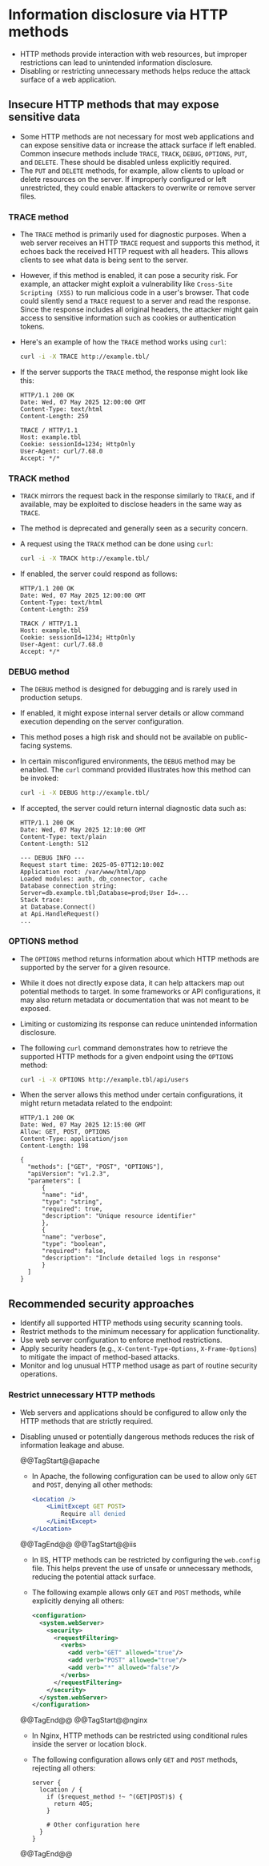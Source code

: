 # Information disclosure via HTTP methods

* HTTP methods provide interaction with web resources, but improper restrictions can lead to unintended information disclosure.
* Disabling or restricting unnecessary methods helps reduce the attack surface of a web application.

## Insecure HTTP methods that may expose sensitive data

* Some HTTP methods are not necessary for most web applications and can expose sensitive data or increase the attack surface if left enabled. Common insecure methods include `TRACE`, `TRACK`, `DEBUG`, `OPTIONS`, `PUT`, and `DELETE`. These should be disabled unless explicitly required.
* The `PUT` and `DELETE` methods, for example, allow clients to upload or delete resources on the server. If improperly configured or left unrestricted, they could enable attackers to overwrite or remove server files.

### TRACE method

* The `TRACE` method is primarily used for diagnostic purposes. When a web server receives an HTTP `TRACE` request and supports this method, it echoes back the received HTTP request with all headers. This allows clients to see what data is being sent to the server.
* However, if this method is enabled, it can pose a security risk. For example, an attacker might exploit a vulnerability like `Cross-Site Scripting (XSS)` to run malicious code in a user's browser. That code could silently send a `TRACE` request to a server and read the response. Since the response includes all original headers, the attacker might gain access to sensitive information such as cookies or authentication tokens.
* Here's an example of how the `TRACE` method works using `curl`:

  ```bash
  curl -i -X TRACE http://example.tbl/
  ```

* If the server supports the `TRACE` method, the response might look like this:

  ```http
  HTTP/1.1 200 OK
  Date: Wed, 07 May 2025 12:00:00 GMT
  Content-Type: text/html
  Content-Length: 259

  TRACE / HTTP/1.1
  Host: example.tbl
  Cookie: sessionId=1234; HttpOnly
  User-Agent: curl/7.68.0
  Accept: */*
  ```

### TRACK method

* `TRACK` mirrors the request back in the response similarly to `TRACE`, and if available, may be exploited to disclose headers in the same way as `TRACE`.
* The method is deprecated and generally seen as a security concern.
* A request using the `TRACK` method can be done using `curl`:

  ```bash
  curl -i -X TRACK http://example.tbl/
  ```

* If enabled, the server could respond as follows:

  ```http
  HTTP/1.1 200 OK
  Date: Wed, 07 May 2025 12:00:00 GMT
  Content-Type: text/html
  Content-Length: 259

  TRACK / HTTP/1.1
  Host: example.tbl
  Cookie: sessionId=1234; HttpOnly
  User-Agent: curl/7.68.0
  Accept: */*
  ```

### DEBUG method

* The `DEBUG` method is designed for debugging and is rarely used in production setups.
* If enabled, it might expose internal server details or allow command execution depending on the server configuration.
* This method poses a high risk and should not be available on public-facing systems.
* In certain misconfigured environments, the `DEBUG` method may be enabled. The `curl` command provided illustrates how this method can be invoked:

  ```bash
  curl -i -X DEBUG http://example.tbl/
  ```

* If accepted, the server could return internal diagnostic data such as:

  ```http
  HTTP/1.1 200 OK
  Date: Wed, 07 May 2025 12:10:00 GMT
  Content-Type: text/plain
  Content-Length: 512

  --- DEBUG INFO ---
  Request start time: 2025-05-07T12:10:00Z
  Application root: /var/www/html/app
  Loaded modules: auth, db_connector, cache
  Database connection string: Server=db.example.tbl;Database=prod;User Id=...
  Stack trace:
  at Database.Connect()
  at Api.HandleRequest()
  ...
  ```

### OPTIONS method

* The `OPTIONS` method returns information about which HTTP methods are supported by the server for a given resource.
* While it does not directly expose data, it can help attackers map out potential methods to target. In some frameworks or API configurations, it may also return metadata or documentation that was not meant to be exposed.
* Limiting or customizing its response can reduce unintended information disclosure.
* The following `curl` command demonstrates how to retrieve the supported HTTP methods for a given endpoint using the `OPTIONS` method:

  ```bash
  curl -i -X OPTIONS http://example.tbl/api/users
  ```

* When the server allows this method under certain configurations, it might return metadata related to the endpoint:

  ```http
  HTTP/1.1 200 OK
  Date: Wed, 07 May 2025 12:15:00 GMT
  Allow: GET, POST, OPTIONS
  Content-Type: application/json
  Content-Length: 198

  {
    "methods": ["GET", "POST", "OPTIONS"],
    "apiVersion": "v1.2.3",
    "parameters": [
        {
        "name": "id",
        "type": "string",
        "required": true,
        "description": "Unique resource identifier"
        },
        {
        "name": "verbose",
        "type": "boolean",
        "required": false,
        "description": "Include detailed logs in response"
        }
    ]
  }
  ```

## Recommended security approaches

* Identify all supported HTTP methods using security scanning tools.
* Restrict methods to the minimum necessary for application functionality.
* Use web server configuration to enforce method restrictions.
* Apply security headers (e.g., `X-Content-Type-Options`, `X-Frame-Options`) to mitigate the impact of method-based attacks.
* Monitor and log unusual HTTP method usage as part of routine security operations.

### Restrict unnecessary HTTP methods

* Web servers and applications should be configured to allow only the HTTP methods that are strictly required.
* Disabling unused or potentially dangerous methods reduces the risk of information leakage and abuse.

  @@TagStart@@apache

  * In Apache, the following configuration can be used to allow only `GET` and `POST`, denying all other methods:

    ```apache
    <Location />
        <LimitExcept GET POST>
            Require all denied
        </LimitExcept>
    </Location>
    ```

  @@TagEnd@@
  @@TagStart@@iis

  * In IIS, HTTP methods can be restricted by configuring the `web.config` file. This helps prevent the use of unsafe or unnecessary methods, reducing the potential attack surface.
  * The following example allows only `GET` and `POST` methods, while explicitly denying all others:

    ```xml
    <configuration>
      <system.webServer>
        <security>
          <requestFiltering>
            <verbs>
              <add verb="GET" allowed="true"/>
              <add verb="POST" allowed="true"/>
              <add verb="*" allowed="false"/>
            </verbs>
          </requestFiltering>
        </security>
      </system.webServer>
    </configuration>
    ```

  @@TagEnd@@
  @@TagStart@@nginx

  * In Nginx, HTTP methods can be restricted using conditional rules inside the server or location block.
  * The following configuration allows only `GET` and `POST` methods, rejecting all others:

    ```nginx
    server {
      location / {
        if ($request_method !~ ^(GET|POST)$) {
          return 405;
        }

        # Other configuration here
      }
    }
    ```

  @@TagEnd@@
